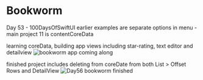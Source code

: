 # Bookworm
 Day 53 - 100DaysOfSwiftUI
earlier examples are separate options in menu - main project 11 is contentCoreData

 learning coreData, building app views including star-rating, text editor and detailview
![bookworm app coming along](https://github.com/Yannemal/Bookworm/assets/56878180/cbb84ad6-ab3c-42cd-9e87-79495662c134)

finished project includes deleting from coreDate from both List > Offset Rows and DetailView
![Day56 bookworm finished](https://github.com/Yannemal/Bookworm/assets/56878180/ad176606-49ea-4d92-9e67-8c1db5c03621)

